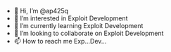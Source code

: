 - 👋 Hi, I’m @ap425q
- 👀 I’m interested in Exploit Development
- 🌱 I’m currently learning Exploit Development
- 💞️ I’m looking to collaborate on Exploit Development
- 📫 How to reach me Exp...Dev...

<!---
ap425q/ap425q is a ✨ special ✨ repository because its `README.md` (this file) appears on your GitHub profile.
You can click the Preview link to take a look at your changes.
--->
